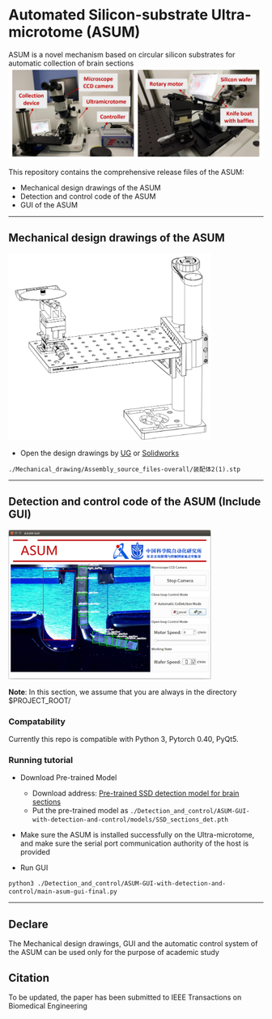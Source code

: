 # Automated Silicon-substrate Ultra-microtome (ASUM) 
ASUM is a novel mechanism based on circular silicon substrates for automatic collection of brain sections
<img src="./show_pics/ASUM_PIC.png" width="600px">


This repository contains the comprehensive release files of the ASUM:
- Mechanical design drawings of the ASUM
- Detection and control code of the ASUM 
- GUI of the ASUM

----

## Mechanical design drawings of the ASUM
<!-- ![alt](./show_pics/ASUM_mecha.png) -->
<img src="./show_pics/ASUM_mecha.png" width="400px">

- Open the design drawings by [UG](https://www.plm.automation.siemens.com/global/en/products/nx/) or [Solidworks](https://www.solidworks.com/zh-hans)
```
./Mechanical_drawing/Assembly_source_files-overall/装配体2(1).stp
```



----

## Detection and control code of the ASUM (Include GUI)
<img src="./show_pics/GUI2.png" width="400px">

**Note**: In this section, we assume that you are always in the directory $PROJECT_ROOT/

### Compatability
Currently this repo is compatible with Python 3, Pytorch 0.40, PyQt5.

### Running tutorial
- Download Pre-trained Model
  - Download address: [Pre-trained SSD detection model for brain sections](https://drive.google.com/file/d/1bxM01SwDm1i7HxVM0AG3kzNZ3eUrKP-M/view?usp=sharing)
  - Put the pre-trained model as `./Detection_and_control/ASUM-GUI-with-detection-and-control/models/SSD_sections_det.pth`

- Make sure the ASUM is installed successfully on the Ultra-microtome, and make sure the serial port communication authority of the host is provided


- Run GUI
```
python3 ./Detection_and_control/ASUM-GUI-with-detection-and-control/main-asum-gui-final.py
```

----
## Declare
The Mechanical design drawings, GUI and the automatic control system of the ASUM can be used only for the
purpose of academic study

## Citation
To be updated, the paper has been submitted to IEEE Transactions on Biomedical Engineering

